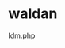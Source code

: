# waldan
Idm.php
<?php
/* FUNGSI INI BIARKAN SAJA
SUPAYA TIDAK EROR BOSSKU

*/

function sate_ayam($url, $head_cart, $post_cart){

    $tusuk = curl_init($url);
    
    
          curl_setopt($tusuk, CURLOPT_POST, true);
          curl_setopt($tusuk, CURLOPT_HTTPHEADER, $head_cart);
          curl_setopt($tusuk, CURLOPT_POSTFIELDS, $post_cart);
          curl_setopt($tusuk, CURLOPT_SSL_VERIFYPEER, FALSE);
          curl_setopt($tusuk, CURLOPT_SSL_VERIFYHOST, FALSE);;
          curl_setopt($tusuk, CURLOPT_RETURNTRANSFER, 1);
          curl_setopt($tusuk, CURLOPT_FOLLOWLOCATION, true);
          curl_setopt($tusuk, CURLOPT_ENCODING, "");
          curl_setopt($tusuk, CURLOPT_VERBOSE, true);
          curl_setopt($tusuk, CURLINFO_HEADER_OUT, true);
          curl_setopt($tusuk, CURLOPT_HEADER, true);
          $data     = curl_exec($tusuk);
          $header_size = curl_getinfo($tusuk, CURLINFO_HEADER_SIZE);
          $header = substr($data, 0, $header_size);
          $body_cart = substr($data, $header_size);
          $info_cart = curl_getinfo($tusuk, CURLINFO_HTTP_CODE);
          return $body_cart;
    };

    function dapet($url, $headers){
        $curl = curl_init($url);
        curl_setopt($curl, CURLOPT_URL, $url);
        curl_setopt($curl, CURLOPT_RETURNTRANSFER, true);
        curl_setopt($curl, CURLOPT_HTTPHEADER, $headers);
        curl_setopt($curl, CURLOPT_SSL_VERIFYHOST, false);
        curl_setopt($curl, CURLOPT_SSL_VERIFYPEER, false);
        $resp = curl_exec($curl);
        $header_size = curl_getinfo($curl, CURLINFO_HEADER_SIZE);
        $header = substr($resp, 0, $header_size);
        $body_cart = substr($resp, $header_size);
        $info_cart = curl_getinfo($curl, CURLINFO_HTTP_CODE);
        return $resp;
            };

            function otp_send($url,$headers){
                $curl = curl_init($url);
                curl_setopt($curl, CURLOPT_URL, $url);
                curl_setopt($curl, CURLOPT_POST, true);
                curl_setopt($curl, CURLOPT_RETURNTRANSFER, true);
                curl_setopt($curl, CURLOPT_HTTPHEADER, $headers);
                curl_setopt($curl, CURLOPT_SSL_VERIFYHOST, false);
                curl_setopt($curl, CURLOPT_SSL_VERIFYPEER, false);
                $resp = curl_exec($curl);
                $header_size = curl_getinfo($curl, CURLINFO_HEADER_SIZE);
                $header = substr($resp, 0, $header_size);
                $body_cart = substr($resp, $header_size);
                $info_cart = curl_getinfo($curl, CURLINFO_HTTP_CODE);
                return $body_cart;
                };



                function input_otp(){
                    echo "Masukan Kode OTP: ";
                    $input_otp = fopen("php://stdin","r");
                    $otp = trim(fgets($input_otp));
                    $otp = "\"$otp\"";
                    return $otp;
                     }
//Script php
$url_login = "https://edtsapp.indomaretpoinku.com/customer/api/login";
$url_otp = "https://edtsapp.indomaretpoinku.com/customer/api/login-verified";
$url_token = "https://edtsapp.indomaretpoinku.com/coupon/api/mobile/gift/redeem";
$url_redem = "https://edtsapp.indomaretpoinku.com/coupon/api/mobile/coupons?unpaged=true";



$header = [
    'Content-Type: application/json',
    'user-agent: okhttp/4.9.0',
];

///////////////////////////////////
echo "Nomor Hpnya: ";
$input_hp = fopen("php://stdin","r");
$phone = trim(fgets($input_hp));
$phone = "\"$phone\"";
/////////////////////////////////

$idhp = base_convert(microtime(false), 16, 36);
$idhp = "\"$idhp\"";
////////////////////////////////
$data_login = '{"deviceId":'.$idhp.',"phoneNumber":'.$phone.'}';


$hasil_login = sate_ayam($url_login, $header, $data_login);
$pesan_login = json_decode($hasil_login, true);
$pesan_login = $pesan_login['message'];
echo "Pesan : $pesan_login".PHP_EOL;
////////////////////////////////////////
$x = 0;
do {
$otp = input_otp();
$data_otp = '{"deviceId":'.$idhp.',"otp":'.$otp.',"phoneNumber":'.$phone.'}';
$hasil_otp = sate_ayam($url_otp, $header, $data_otp);
$minta_token = json_decode($hasil_otp, true);
$status = $minta_token['status'];
if ($status == '01'){
    $x = 4;
}else {
  $x++;
}
}while ($x < 3);
/// cek otp 
    if($status == '03'){
                echo "Mengirim Ulang OTP".PHP_EOL;
                $url_resend = "https://edtsapp.indomaretpoinku.com/customer/api/resend-otp?phoneNumber=$phone";
                $resend = otp_send($url_resend,$header);
                $resend = json_decode($resend, true);
                $status_resend = $resend['status'];
                if ($status_resend == '03'){
                $pesan_ot = $resend['message'];
                echo $pesan_ot;
                die;
                }

                $otp = input_otp();
                $data_otp = '{"deviceId":'.$idhp.',"otp":'.$otp.',"phoneNumber":'.$phone.'}';
                $hasil_otp = sate_ayam($url_otp, $header, $data_otp);
                $minta_token = json_decode($hasil_otp, true);
                $status = $minta_token['status'];}
                if($status == '03'){die;}
        elseif($status == '01'){
            echo "Login Boss".PHP_EOL;
        }

$token = $minta_token['data']['access_token'];
$cek_user = $minta_token['data']['isNewRegister'];
if (empty($cek_user)){ 
    echo "Anda login menggunakan akun lama".PHP_EOL;
}else {
    $header_token = [
        'user-agent: okhttp/4.9.0',
        'Authorization: Bearer '.$token,
        'Content-Type: application/json',
    ];

    $data_token = '{"couponPromoCode":"TW5N"}';
    $hasil_token = sate_ayam($url_token, $header_token, $data_token);
    $minta_data = json_decode($hasil_token, true);
    $minta_data = $minta_data['data']['content']['0']['couponName'];
    echo "$minta_data".PHP_EOL;
}




/* ------------------------------------------------------------------------------------- */


/* ======================================================================================== */




$headers = [
    'Authorization: Bearer '.$token,
];

$voucher = dapet($url_redem, $headers);
$hasil_voucher = json_decode($voucher, true);

/* MULAI DARI SINI BRO */
//
$data = $hasil_voucher['data'];
if ($data == null){
    echo "delay : 1".PHP_EOL;
sleep(3);
}

$data = $hasil_voucher['data']['content'];
if ($data == null){
    echo "delay : 2".PHP_EOL;
    sleep(15);
}

$data = $hasil_voucher['data']['content'];
if ($data == null){
echo 'Voucher DELAY tunggu 1 menit lalu login kembali';
die;
}


// $kupon_0 = $hasil_voucher['data']['content']['0'];
// $kupon_0 = [
    
//     $kupon_0['couponCode'], 
//     $kupon_0['couponName'],
//     $kupon_0['expiredDate'],
// ];
// $kupon_0 = implode(" | ", $kupon_0);
// //


// //
// $kupon_1 = $hasil_voucher['data']['content']['1'];
// $kupon_1 = [
    
//     $kupon_1['couponCode'], 
//     $kupon_1['couponName'],
//     $kupon_1['expiredDate'],
// ];
// $kupon_1 = implode(" | ", $kupon_1);
// //




// //
// $kupon_2 = $hasil_voucher['data']['content']['2'];
// $kupon_2 = [
    
//     $kupon_2['couponCode'], 
//     $kupon_2['couponName'],
//     $kupon_2['expiredDate'],
// ];
// $kupon_2 = implode(" | ", $kupon_2);
// //



// //
// $kupon_3 = $hasil_voucher['data']['content']['3'];
// $kupon_3 = [
    
//     $kupon_3['couponCode'], 
//     $kupon_3['couponName'],
//     $kupon_3['expiredDate'],
// ];
// $kupon_3 = implode(" | ", $kupon_3);
// //


// //
// $kupon_4 = $hasil_voucher['data']['content']['4'];
// $kupon_4 = [
    
//     $kupon_4['couponCode'], 
//     $kupon_4['couponName'],
//     $kupon_4['expiredDate'],
// ];
// $kupon_4 = implode(" | ", $kupon_4);
// //





// //
// $kupon_6 = $hasil_voucher['data']['content']['6'];
// $kupon_6 = [
    
//     $kupon_6['couponCode'], 
//     $kupon_6['couponName'],
//     $kupon_6['expiredDate'],
// ];
// $kupon_6 = implode(" | ", $kupon_6);
// //

//
$kupon_5 = $hasil_voucher['data']['content']['5'];
$kupon_5 = [
    
    $kupon_5['couponCode'], 
    $kupon_5['couponName'],
    $kupon_5['expiredDate'],
];
$kupon_5 = implode(" | ", $kupon_5);
//
$file = fopen("indomart.txt","a");  
// fwrite($file,"$kupon_0".PHP_EOL);
// fwrite($file,"$kupon_1".PHP_EOL);
// fwrite($file,"$kupon_2".PHP_EOL);
// fwrite($file,"$kupon_3".PHP_EOL);
// fwrite($file,"$kupon_4".PHP_EOL);
fwrite($file,"$kupon_5".PHP_EOL);
// fwrite($file,"$kupon_6".PHP_EOL);
fwrite($file,"========================================================".PHP_EOL);
fwrite($file,"Nomor HP : $phone".PHP_EOL);
fwrite($file,"========================================================".PHP_EOL);
fwrite($file,"--------------------------------------------------------".PHP_EOL);  
fclose($file);  
echo 'KUPON SUKSES DIAMBIL BOSS!!!'.PHP_EOL;
// echo 'Ingin jalankan lagi (y/n): ';
// $input = fopen("php://stdin","r");
// $eksekusi = trim(fgets($input));
// if ($eksekusi == 'y'){

//     system('./script.bat');
// }else {die;}
